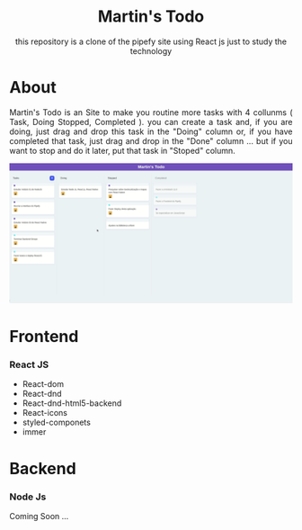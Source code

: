 <h1 align="center">Martin's Todo</h1>

<p align="center">this repository is a clone of the pipefy site using React js just to study the technology</p>

# About

<p align="justify">
  Martin's Todo is an Site to make you routine more tasks with 4 collunms ( Task, Doing Stopped, Completed ). you can create a task and, if you are doing, just drag and drop this task in the "Doing" column or, if you have completed that task, just drag and drop in the "Done" column ... but if you want to stop and do it later, put that task in "Stoped" column.
 </p>
 
 ![GIF](./assets/Todo.gif)
 
 # Frontend
 
 <h3 >React JS </h3>
  <ul>
    <li>React-dom</li>
    <li>React-dnd</li>
    <li>React-dnd-html5-backend</li>
    <li>React-icons</li>
    <li>styled-componets</li>
    <li>immer</li>
  </ul>
  
  # Backend
  
  <h3>Node Js</h3>
  
  <span>Coming Soon ...</span>
